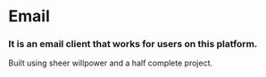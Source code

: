 # Email
### It is an email client that works for users on this platform.

Built using sheer willpower and a half complete project.
